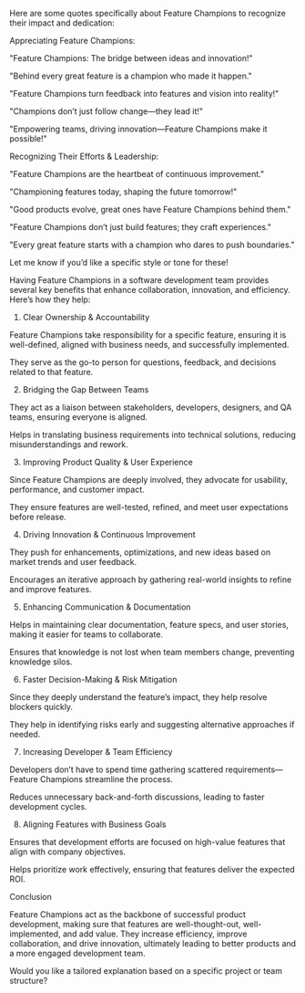 Here are some quotes specifically about Feature Champions to recognize their impact and dedication:

Appreciating Feature Champions:

"Feature Champions: The bridge between ideas and innovation!"

"Behind every great feature is a champion who made it happen."

"Feature Champions turn feedback into features and vision into reality!"

"Champions don’t just follow change—they lead it!"

"Empowering teams, driving innovation—Feature Champions make it possible!"


Recognizing Their Efforts & Leadership:

"Feature Champions are the heartbeat of continuous improvement."

"Championing features today, shaping the future tomorrow!"

"Good products evolve, great ones have Feature Champions behind them."

"Feature Champions don’t just build features; they craft experiences."

"Every great feature starts with a champion who dares to push boundaries."


Let me know if you’d like a specific style or tone for these!

Having Feature Champions in a software development team provides several key benefits that enhance collaboration, innovation, and efficiency. Here’s how they help:

1. Clear Ownership & Accountability

Feature Champions take responsibility for a specific feature, ensuring it is well-defined, aligned with business needs, and successfully implemented.

They serve as the go-to person for questions, feedback, and decisions related to that feature.


2. Bridging the Gap Between Teams

They act as a liaison between stakeholders, developers, designers, and QA teams, ensuring everyone is aligned.

Helps in translating business requirements into technical solutions, reducing misunderstandings and rework.


3. Improving Product Quality & User Experience

Since Feature Champions are deeply involved, they advocate for usability, performance, and customer impact.

They ensure features are well-tested, refined, and meet user expectations before release.


4. Driving Innovation & Continuous Improvement

They push for enhancements, optimizations, and new ideas based on market trends and user feedback.

Encourages an iterative approach by gathering real-world insights to refine and improve features.


5. Enhancing Communication & Documentation

Helps in maintaining clear documentation, feature specs, and user stories, making it easier for teams to collaborate.

Ensures that knowledge is not lost when team members change, preventing knowledge silos.


6. Faster Decision-Making & Risk Mitigation

Since they deeply understand the feature’s impact, they help resolve blockers quickly.

They help in identifying risks early and suggesting alternative approaches if needed.


7. Increasing Developer & Team Efficiency

Developers don’t have to spend time gathering scattered requirements—Feature Champions streamline the process.

Reduces unnecessary back-and-forth discussions, leading to faster development cycles.


8. Aligning Features with Business Goals

Ensures that development efforts are focused on high-value features that align with company objectives.

Helps prioritize work effectively, ensuring that features deliver the expected ROI.


Conclusion

Feature Champions act as the backbone of successful product development, making sure that features are well-thought-out, well-implemented, and add value. They increase efficiency, improve collaboration, and drive innovation, ultimately leading to better products and a more engaged development team.

Would you like a tailored explanation based on a specific project or team structure?

